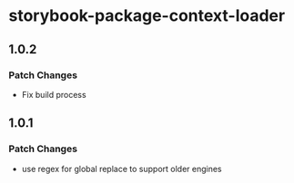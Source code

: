 # storybook-package-context-loader

## 1.0.2

### Patch Changes

- Fix build process

## 1.0.1

### Patch Changes

- use regex for global replace to support older engines
